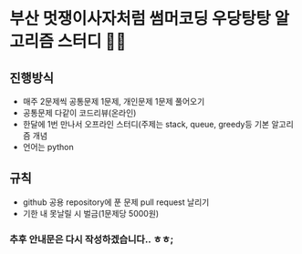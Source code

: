 # 부산 멋쟁이사자처럼 썸머코딩 우당탕탕 알고리즘 스터디 🤷‍♂️

## 진행방식
- 매주 2문제씩 공통문제 1문제, 개인문제 1문제 풀어오기
- 공통문제 다같이 코드리뷰(온라인)
- 한달에 1번 만나서 오프라인 스터디(주제는 stack, queue, greedy등 기본 알고리즘 개념
- 언어는 python

## 규칙
- github 공용 repository에 푼 문제 pull request 날리기
- 기한 내 못날릴 시 벌금(1문제당 5000원)

### 추후 안내문은 다시 작성하겠습니다.. ㅎㅎ;
